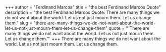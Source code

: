 +++
author = "Ferdinand Marcos"
title = "the best Ferdinand Marcos Quote"
description = "the best Ferdinand Marcos Quote: There are many things we do not want about the world. Let us not just mourn them. Let us change them."
slug = "there-are-many-things-we-do-not-want-about-the-world-let-us-not-just-mourn-them-let-us-change-them"
quote = '''There are many things we do not want about the world. Let us not just mourn them. Let us change them.'''
+++
There are many things we do not want about the world. Let us not just mourn them. Let us change them.
